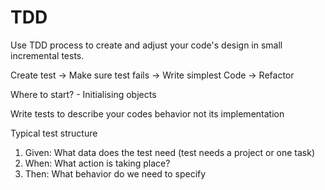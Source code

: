 # TDD


Use TDD process to create and adjust your code's design in small
incremental tests.

Create test -> Make sure test fails -> Write simplest Code -> Refactor


Where to start?  - Initialising objects

Write tests to describe your codes behavior not its implementation

Typical test structure

1. Given: What data does the test need (test needs a project or one task)
2. When: What action is taking place?
3. Then: What behavior do we need to specify


